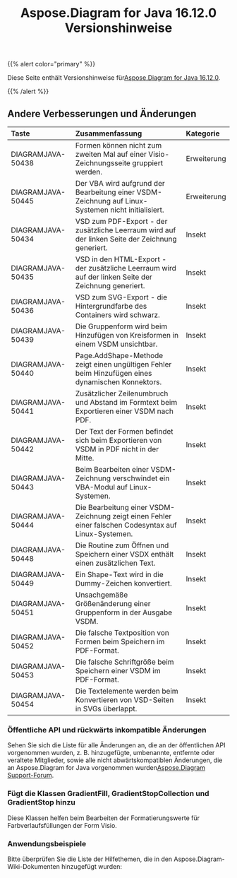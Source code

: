 ﻿---
title: Aspose.Diagram for Java 16.12.0 Versionshinweise
type: docs
weight: 10
url: /de/java/aspose-diagram-for-java-16-12-0-release-notes/
---
{{% alert color="primary" %}} 

 Diese Seite enthält Versionshinweise für[Aspose.Diagram for Java 16.12.0](https://docs.aspose.com/diagram/java/aspose-diagram-for-java-16-12-0-release-notes/).

{{% /alert %}} 
## **Andere Verbesserungen und Änderungen**

|**Taste**|**Zusammenfassung**|**Kategorie**|
|:- |:- |:- |
|DIAGRAMJAVA-50438|Formen können nicht zum zweiten Mal auf einer Visio-Zeichnungsseite gruppiert werden.|Erweiterung|
|DIAGRAMJAVA-50445|Der VBA wird aufgrund der Bearbeitung einer VSDM-Zeichnung auf Linux-Systemen nicht initialisiert.|Erweiterung|
|DIAGRAMJAVA-50434|VSD zum PDF-Export - der zusätzliche Leerraum wird auf der linken Seite der Zeichnung generiert.|Insekt|
|DIAGRAMJAVA-50435|VSD in den HTML-Export - der zusätzliche Leerraum wird auf der linken Seite der Zeichnung generiert.|Insekt|
|DIAGRAMJAVA-50436|VSD zum SVG-Export - die Hintergrundfarbe des Containers wird schwarz.|Insekt|
|DIAGRAMJAVA-50439|Die Gruppenform wird beim Hinzufügen von Kreisformen in einem VSDM unsichtbar.|Insekt|
|DIAGRAMJAVA-50440|Page.AddShape-Methode zeigt einen ungültigen Fehler beim Hinzufügen eines dynamischen Konnektors.|Insekt|
|DIAGRAMJAVA-50441|Zusätzlicher Zeilenumbruch und Abstand im Formtext beim Exportieren einer VSDM nach PDF.|Insekt|
|DIAGRAMJAVA-50442|Der Text der Formen befindet sich beim Exportieren von VSDM in PDF nicht in der Mitte.|Insekt|
|DIAGRAMJAVA-50443|Beim Bearbeiten einer VSDM-Zeichnung verschwindet ein VBA-Modul auf Linux-Systemen.|Insekt|
|DIAGRAMJAVA-50444|Die Bearbeitung einer VSDM-Zeichnung zeigt einen Fehler einer falschen Codesyntax auf Linux-Systemen.|Insekt|
|DIAGRAMJAVA-50448|Die Routine zum Öffnen und Speichern einer VSDX enthält einen zusätzlichen Text.|Insekt|
|DIAGRAMJAVA-50449|Ein Shape-Text wird in die Dummy-Zeichen konvertiert.|Insekt|
|DIAGRAMJAVA-50451|Unsachgemäße Größenänderung einer Gruppenform in der Ausgabe VSDM.|Insekt|
|DIAGRAMJAVA-50452|Die falsche Textposition von Formen beim Speichern im PDF-Format.|Insekt|
|DIAGRAMJAVA-50453|Die falsche Schriftgröße beim Speichern einer VSDM im PDF-Format.|Insekt|
|DIAGRAMJAVA-50454|Die Textelemente werden beim Konvertieren von VSD-Seiten in SVGs überlappt.|Insekt|
### **Öffentliche API und rückwärts inkompatible Änderungen**
Sehen Sie sich die Liste für alle Änderungen an, die an der öffentlichen API vorgenommen wurden, z. B. hinzugefügte, umbenannte, entfernte oder veraltete Mitglieder, sowie alle nicht abwärtskompatiblen Änderungen, die an Aspose.Diagram for Java vorgenommen wurden[Aspose.Diagram Support-Forum](https://forum.aspose.com/c/diagram/17).
### **Fügt die Klassen GradientFill, GradientStopCollection und GradientStop hinzu**
Diese Klassen helfen beim Bearbeiten der Formatierungswerte für Farbverlaufsfüllungen der Form Visio.
### **Anwendungsbeispiele**
Bitte überprüfen Sie die Liste der Hilfethemen, die in den Aspose.Diagram-Wiki-Dokumenten hinzugefügt wurden:
